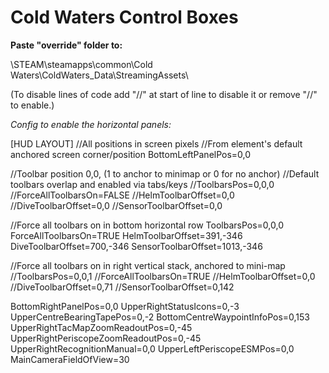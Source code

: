 # Cold Waters Control Boxes

**Paste "override" folder to:**

\STEAM\steamapps\common\Cold Waters\ColdWaters_Data\StreamingAssets\

(To disable lines of code add "//" at start of line to disable it or remove "//" to enable.)

*Config to enable the horizontal panels:*

[HUD LAYOUT]
//All positions in screen pixels
//From element's default anchored screen corner/position
BottomLeftPanelPos=0,0

//Toolbar position 0,0, (1 to anchor to minimap or 0 for no anchor)
//Default toolbars overlap and enabled via tabs/keys
//ToolbarsPos=0,0,0
//ForceAllToolbarsOn=FALSE
//HelmToolbarOffset=0,0
//DiveToolbarOffset=0,0
//SensorToolbarOffset=0,0

//Force all toolbars on in bottom horizontal row
ToolbarsPos=0,0,0
ForceAllToolbarsOn=TRUE
HelmToolbarOffset=391,-346
DiveToolbarOffset=700,-346
SensorToolbarOffset=1013,-346

//Force all toolbars on in right vertical stack, anchored to mini-map
//ToolbarsPos=0,0,1
//ForceAllToolbarsOn=TRUE
//HelmToolbarOffset=0,0
//DiveToolbarOffset=0,71
//SensorToolbarOffset=0,142

BottomRightPanelPos=0,0
UpperRightStatusIcons=0,-3
UpperCentreBearingTapePos=0,-2
BottomCentreWaypointInfoPos=0,153
UpperRightTacMapZoomReadoutPos=0,-45
UpperRightPeriscopeZoomReadoutPos=0,-45
UpperRightRecognitionManual=0,0
UpperLeftPeriscopeESMPos=0,0
MainCameraFieldOfView=30
